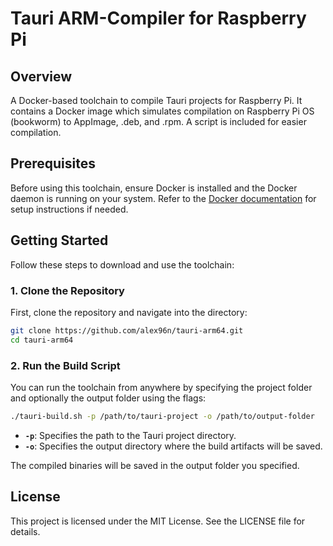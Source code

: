 # Tauri ARM-Compiler for Raspberry Pi

## Overview

A Docker-based toolchain to compile Tauri projects for Raspberry Pi. It contains a Docker image which simulates compilation on Raspberry Pi OS (bookworm) to AppImage, .deb, and .rpm. A script is included for easier compilation. 

## Prerequisites

Before using this toolchain, ensure Docker is installed and the Docker daemon is running on your system. Refer to the [Docker documentation](https://docs.docker.com/get-started/) for setup instructions if needed.

## Getting Started

Follow these steps to download and use the toolchain:

### 1. Clone the Repository

First, clone the repository and navigate into the directory:

```bash
git clone https://github.com/alex96n/tauri-arm64.git
cd tauri-arm64
```

### 2. Run the Build Script

You can run the toolchain from anywhere by specifying the project folder and optionally the output folder using the flags:

```bash
./tauri-build.sh -p /path/to/tauri-project -o /path/to/output-folder
```

- **`-p`**: Specifies the path to the Tauri project directory.
- **`-o`**: Specifies the output directory where the build artifacts will be saved.

The compiled binaries will be saved in the output folder you specified. 

## License

This project is licensed under the MIT License. See the LICENSE file for details.

